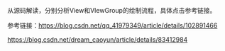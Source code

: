 从源码解读，分别分析View和VIewGroup的绘制流程，具体点击参考链接。


参考链接：https://blog.csdn.net/qq_41979349/article/details/102891466

https://blog.csdn.net/dream_caoyun/article/details/83412984

